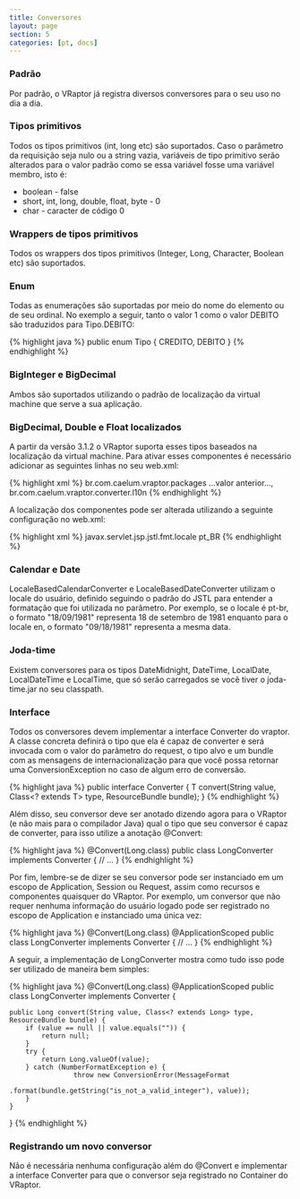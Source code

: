 ```yaml
---
title: Conversores
layout: page
section: 5
categories: [pt, docs]
---
```


<h3>Padrão</h3>

Por padrão, o VRaptor já registra diversos conversores para o seu uso no dia a dia.

<h3>Tipos primitivos</h3>

Todos os tipos primitivos (int, long etc) são suportados.
Caso o parâmetro da requisição seja nulo ou a string vazia, variáveis de tipo primitivo serão alterados para o valor padrão como se essa variável fosse uma variável membro, isto é:

<ul>
	<li>boolean - false</li>
	<li>short, int, long, double, float, byte - 0</li>
	<li>char - caracter de código 0</li>
</ul>

<h3>Wrappers de tipos primitivos</h3>

Todos os wrappers dos tipos primitivos (Integer, Long, Character, Boolean etc) são suportados.

<h3>Enum</h3>

Todas as enumerações são suportadas por meio do nome do elemento ou de seu ordinal. No exemplo a seguir, tanto o valor 1 como o valor DEBITO são traduzidos para Tipo.DEBITO:

{% highlight java %}
public enum Tipo {
    CREDITO, DEBITO
}
{% endhighlight %}

<h3>BigInteger e BigDecimal</h3>

Ambos são suportados utilizando o padrão de localização da virtual machine que serve a sua aplicação.

<h3>BigDecimal, Double e Float localizados</h3>

A partir da versão 3.1.2 o VRaptor suporta esses tipos baseados na localização da virtual machine. Para ativar esses componentes é necessário adicionar as seguintes linhas no seu web.xml:

{% highlight xml %}
<context-param>
    <param-name>br.com.caelum.vraptor.packages</param-name>
    <param-value>
        ...valor anterior...,
        br.com.caelum.vraptor.converter.l10n
    </param-value>
</context-param>
{% endhighlight %}

A localização dos componentes pode ser alterada utilizando a seguinte configuração no web.xml:

{% highlight xml %}
<context-param>
    <param-name>javax.servlet.jsp.jstl.fmt.locale</param-name>
    <param-value>pt_BR</param-value>
</context-param>
{% endhighlight %}

<h3>Calendar e Date</h3>

LocaleBasedCalendarConverter e LocaleBasedDateConverter utilizam o locale do usuário, definido seguindo o padrão do JSTL para entender a formatação que foi utilizada no parâmetro.
Por exemplo, se o locale é pt-br, o formato "18/09/1981" representa 18 de setembro de 1981 enquanto para o locale en, o formato "09/18/1981" representa a mesma data.

<h3>Joda-time</h3>

Existem conversores para os tipos DateMidnight, DateTime, LocalDate, LocalDateTime e LocalTime, que só serão carregados se você tiver o joda-time.jar no seu classpath.

<h3>Interface</h3>

Todos os conversores devem implementar a interface Converter do vraptor. A classe concreta definirá o tipo que ela é capaz de converter e será invocada com o valor do parâmetro do request, o tipo alvo e um bundle com as mensagens de internacionalização para que você possa retornar uma ConversionException no caso de algum erro de conversão.

{% highlight java %}
public interface Converter<T> {
    T convert(String value, Class<? extends T> type, ResourceBundle bundle);
}
{% endhighlight %}

Além disso, seu conversor deve ser anotado dizendo agora para o VRaptor (e não mais para o compilador Java) qual o tipo que seu conversor é capaz de converter, para isso utilize a anotação @Convert:

{% highlight java %}
@Convert(Long.class)
public class LongConverter implements Converter<Long> {
    // ...
}
{% endhighlight %}

Por fim, lembre-se de dizer se seu conversor pode ser instanciado em um escopo de Application, Session ou Request, assim como recursos e componentes quaisquer do VRaptor. Por exemplo, um conversor que não requer nenhuma informação do usuário logado pode ser registrado no escopo de Application e instanciado uma única vez:

{% highlight java %}
@Convert(Long.class)
@ApplicationScoped
public class LongConverter implements Converter<Long> {
    // ...
}
{% endhighlight %}

A seguir, a implementação de LongConverter mostra como tudo isso pode ser utilizado de maneira bem simples:

{% highlight java %}
@Convert(Long.class)
@ApplicationScoped
public class LongConverter implements Converter<Long> {

    public Long convert(String value, Class<? extends Long> type, ResourceBundle bundle) {
        if (value == null || value.equals("")) {
            return null;
        }
        try {
            return Long.valueOf(value);
        } catch (NumberFormatException e) {
                    throw new ConversionError(MessageFormat
                        .format(bundle.getString("is_not_a_valid_integer"), value));
        }
    }

}
{% endhighlight %}

<h3>Registrando um novo conversor</h3>

Não é necessária nenhuma configuração além do @Convert e implementar a interface Converter para que o conversor seja registrado no Container do VRaptor.
